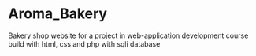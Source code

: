 # Aroma_Bakery
 Bakery shop website for a project in web-application development course build with html, css and php with sqli database 
